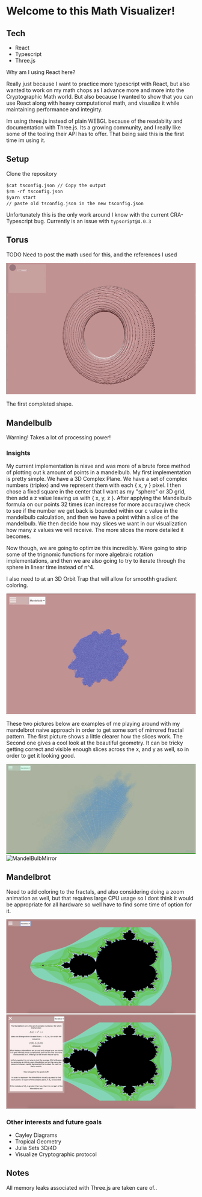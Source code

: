 # Welcome to this Math Visualizer!

## Tech

- React
- Typescript
- Three.js

Why am I using React here? 

Really just because I want to practice more typescript with React, but also wanted to work on my math chops as I advance more and more into the Cryptographic Math world. But also because I wanted to show that you can use React along with heavy computational math, and visualize it while maintaining performance and integirty.

Im using three.js instead of plain WEBGL because of the readabiity and documentation with Three.js. Its a growing community, and I really like some of the tooling their API has to offer. That being said this is the first time im using it. 

## Setup

Clone the repository

    $cat tsconfig.json // Copy the output
    $rm -rf tsconfig.json
    $yarn start
    // paste old tsconfig.json in the new tsconfig.json

Unfortunately this is the only work around I know with the current CRA- Typescript bug. Currently is an issue with `typscript@4.0.3`

## Torus

TODO Need to post the math used for this, and the references I used

![Torus](./public/Torus.gif)

The first completed shape. 

## Mandelbulb

Warning! Takes a lot of processing power!

### Insights

My current implementation is niave and was more of a brute force method of plotting out k amount of points in a mandelbulb. My first implementation is pretty simple. We have a 3D Complex Plane. We have a set of complex numbers (triplex) and we represent them with each { x, y } pixel. I then chose a fixed square in the center that I want as my "sphere" or 3D grid, then add a  z value leaving us with { x, y, z }. After applying the Mandelbulb formula on our points 32 times (can increase for more accuracy)we check to see if the number we get back is bounded within our c value in the mandelbulb calculation, and then we have a point within a slice of the mandelbulb. We then decide how may slices we want in our visualization how many z values we will receive. The more slices the more detailed it becomes. 

Now though, we are going to optimize this incredibly. Were going to strip some of the trignomic functions for more algebraic rotation implementations, and then we are also going to try to iterate through the sphere in linear time instead of n^4.

I also need to at an 3D Orbit Trap that will allow for smoothh gradient coloring. 

![MandelBulb](./public/MandelBulb.gif)

These two pictures below are examples of me playing around with my mandelbrot naive approach in order to get some sort of mirrored fractal pattern. The first picture shows a little clearer how the slices work. The Second one gives a cool look at the beautiful geometry. It can be tricky getting correct and visible enough slices across the x, and y as well, so in order to get it looking good. 

![MandelBulbDisks](./public/MandelBulbDisks.gif)
![MandelBulbMirror](./public/MandelBulbMirror.gif)

## Mandelbrot

Need to add coloring to the fractals, and also considering doing a zoom animation as well, but that requires large CPU usage so I dont think it would be appropriate for all hardware so well have to find some time of option for it. 

![MandelBrot](./public/Mandelbrot.png)
![MandelBrotColor](./public/MandelbrotColor.png)

### Other interests and future goals

- Cayley Diagrams
- Tropical Geometry
- Julia Sets 3D/4D
- Visualize Cryptographic protocol

## Notes

All memory leaks associated with Three.js are taken care of.. 
